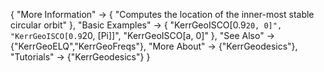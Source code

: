 {
  "More Information" -> {
    "Computes the location of the inner-most stable circular orbit"
    },
  "Basic Examples" -> {
	"KerrGeoISCO[0.9`20, 0]",
  	"KerrGeoISCO[0.9`20, \[Pi]]",
	"KerrGeoISCO[a, 0]"
  },
  "See Also" -> {"KerrGeoELQ","KerrGeoFreqs"},
  "More About" -> {"KerrGeodesics"},
  "Tutorials" -> {"KerrGeodesics"}
}